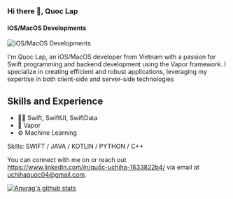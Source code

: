 ### Hi there 👋, Quoc Lap
#### iOS/MacOS Developments 
![iOS/MacOS Developments ](https://scontent-hkg1-2.xx.fbcdn.net/v/t39.30808-6/454039616_1653674562097386_7991259841765427208_n.jpg?_nc_cat=103&ccb=1-7&_nc_sid=127cfc&_nc_ohc=c57sYeDtMxcQ7kNvgEziUVl&_nc_ht=scontent-hkg1-2.xx&cb_e2o_trans=t&oh=00_AYAdkvLywB2QiZKTEEyl2Ci0IJ1VVdf1VcwhtdgBGe9noQ&oe=66B86C6F)

I'm Quoc Lap, an iOS/MacOS developer from Vietnam with a passion for Swift programming and backend development using the Vapor framework. I specialize in creating efficient and robust applications, leveraging my expertise in both client-side and server-side technologies
## Skills and Experience
* 👨‍💻 Swift, SwiftUI, SwiftData
* 💨 Vapor
* ⚙️ Machine Learning

Skills: SWIFT / JAVA / KOTLIN / PYTHON / C++ 

 You can connect with me on  or reach out https://www.linkedin.com/in/quốc-uchiha-1633822b4/ via email at uchihaquoc04@gmail.com.

[![Anurag's github stats](https://github-readme-stats.vercel.app/api?username=qlap04)](https://github.com/qlap04/github-readme-stats)
<!--
**qlap04/qlap04** is a ✨ _special_ ✨ repository because its `README.md` (this file) appears on your GitHub profile.

Here are some ideas to get you started:

- 🔭 I’m currently working on ...
- 🌱 I’m currently learning ...
- 👯 I’m looking to collaborate on ...
- 🤔 I’m looking for help with ...
- 💬 Ask me about ...
- 📫 How to reach me: ...
- 😄 Pronouns: ...
- ⚡ Fun fact: ...
-->
